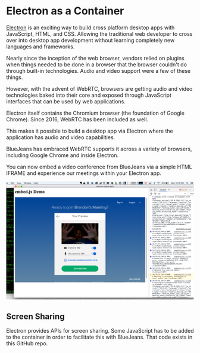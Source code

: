 # Electron as a Container

[Electron](https://electron.atom.io/) is an exciting way to build cross platform desktop apps with JavaScript, HTML, and CSS.  Allowing the traditional web developer to cross over into desktop app development without learning completely new languages and frameworks.

Nearly since the inception of the web browser, vendors relied on plugins when things needed to be done in a browser that the browser couldn't do through built-in technologies.  Audio and video support were a few of these things.

However, with the advent of WebRTC, browsers are getting audio and video technologies baked into their core and exposed through JavaScript interfaces that can be used by web applications.

Electron itself contains the Chromium browser (the foundation of Google Chrome).  Since 2016, WebRTC has been included as well.

This makes it possible to build a desktop app via Electron where the application has audio and video capabilities.

BlueJeans has embraced WebRTC supports it across a variety of browsers, including Google Chrome and inside Electron.

You can now embed a video conference from BlueJeans via a simple HTML IFRAME and experience our meetings within your Electron app.

![Demo](demo.png)

## Screen Sharing

Electron provides APIs for screen sharing.  Some JavaScript has to be added to the container in order to facilitate this with BlueJeans.  That code exists in this GitHub repo.
